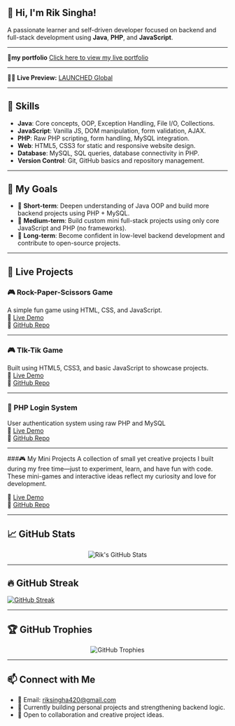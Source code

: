## 👋 Hi, I'm Rik Singha!

A passionate learner and self-driven developer focused on backend and full-stack development using **Java**, **PHP**, and **JavaScript**.

---

🔗**my portfolio** [Click here to view my live portfolio](https://riksingha001.github.io/rik-portfolio/)

---

🔗🚀 **Live Preview:** [LAUNCHED Global](https://riksingha001.github.io/rik-portfolio2/)


---

## 🧠 Skills

- **Java**: Core concepts, OOP, Exception Handling, File I/O, Collections.
- **JavaScript**: Vanilla JS, DOM manipulation, form validation, AJAX.
- **PHP**: Raw PHP scripting, form handling, MySQL integration.
- **Web**: HTML5, CSS3 for static and responsive website design.
- **Database**: MySQL, SQL queries, database connectivity in PHP.
- **Version Control**: Git, GitHub basics and repository management.

---

## 🎯 My Goals

- 🔹 **Short-term**: Deepen understanding of Java OOP and build more backend projects using PHP + MySQL.
- 🔹 **Medium-term**: Build custom mini full-stack projects using only core JavaScript and PHP (no frameworks).
- 🔹 **Long-term**: Become confident in low-level backend development and contribute to open-source projects.

---

## 🧪 Live Projects

### 🎮 Rock-Paper-Scissors Game  
A simple fun game using HTML, CSS, and JavaScript.  
🔗 [Live Demo](https://riksingha001.github.io/stone.pep/)  
📁 [GitHub Repo](https://github.com/RikSingha001/stone.pep)

---

### 🎮 TIk-Tik Game   
Built using HTML5, CSS3, and basic JavaScript to showcase projects.  
🔗 [Live Demo](https://riksingha001.github.io/tik_tik/)  
📁 [GitHub Repo](https://github.com/RikSingha001/tik_tik.git)

---

### 🔐 PHP Login System  
User authentication system using raw PHP and MySQL  
🔗 [Live Demo](https://rik-singha-userlogin.rf.gd)  
📁 [GitHub Repo](https://github.com/RikSingha001/user_login)

---
###🎮 My Mini Projects
A collection of small yet creative projects I built during my free time—just to experiment, learn, and have fun with code.
These mini-games and interactive ideas reflect my curiosity and love for development.

🔗 [Live Demo]([https://riksingha001.github.io/My-Mini-Projects/])  
📁 [GitHub Repo](https://github.com/RikSingha001/My-Mini-Projects.git)




---
## 📈 GitHub Stats

<p align="center">
  <img src="https://github-readme-stats.vercel.app/api?username=RikSingha001&show_icons=true&theme=tokyonight" alt="Rik's GitHub Stats" />
</p>

---

## 🔥 GitHub Streak

[![GitHub Streak](https://streak-stats.demolab.com?user=RikSingha001&theme=tokyonight)](https://git.io/streak-stats)


---

## 🏆 GitHub Trophies

<p align="center">
  <img src="https://github-profile-trophy.vercel.app/?username=RikSingha001&theme=tokyonight&no-frame=true&column=7" alt="GitHub Trophies" />
</p>

---



## 📫 Connect with Me

- 📧 Email: [riksingha420@gmail.com](mailto:riksingha420@gmail.com)
- 💼 Currently building personal projects and strengthening backend logic.
- 🤝 Open to collaboration and creative project ideas.


